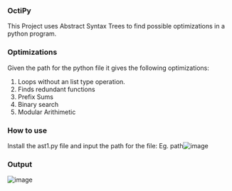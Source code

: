 ### OctiPy

This Project uses Abstract Syntax Trees to find possible optimizations in a python program. 

### Optimizations

Given the path for the python file it gives the following optimizations:

1. Loops without an list type operation. 
2. Finds redundant functions
3. Prefix Sums
4. Binary search
5. Modular Arithimetic

### How to use

Install the ast1.py file and input the path for the file:
Eg. 
path![image](https://user-images.githubusercontent.com/75718261/126033283-339f3e09-cf65-481a-8a1e-f7242dcebebe.png)

### Output

![image](https://user-images.githubusercontent.com/75718261/126033325-40b1bcde-aa26-446f-be6b-1d21aa0c4a1a.png)
